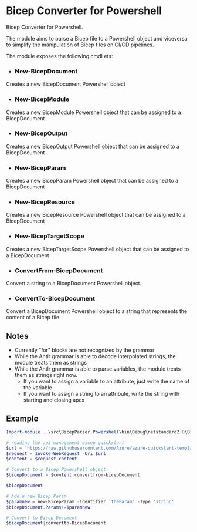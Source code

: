 # Bicep Converter for Powershell
Bicep Converter for Powershell.

The module aims to parse a Bicep file to a Powershell object and viceversa to simplify the manipulation of Bicep files on CI/CD pipelines.

The module exposes the following cmdLets:

- ### New-BicepDocument

Creates a new BicepDocument Powershell object

- ### New-BicepModule

Creates a new BicepModule Powershell object that can be assigned to a BicepDocument

- ### New-BicepOutput

Creates a new BicepOutput Powershell object that can be assigned to a BicepDocument

- ### New-BicepParam

Creates a new BicepParam Powershell object that can be assigned to a BicepDocument

- ### New-BicepResource

Creates a new BicepResource Powershell object that can be assigned to a BicepDocument

- ### New-BicepTargetScope

Creates a new BicepTargetScope Powershell object that can be assigned to a BicepDocument

- ### ConvertFrom-BicepDocument

Convert a string to a BicepDocument Powershell object.

- ### ConvertTo-BicepDocument

Convert a BicepDocument Powershell object to a string that represents the content of a Bicep file.

## Notes

- Currently "for" blocks are not recognized by the grammar
- While the Antlr grammar is able to decode interpolated strings, the module treats them as strings
- While the Antlr grammar is able to parse variables, the module treats them as strings right now. 
  - If you want to assign a variable to an attribute, just write the name of the variable
  - If you want to assign a string to an attribute, write the string with starting and closing apex

## Example

``` powershell
Import-module ..\src\BicepParser.Powershell\bin\Debug\netstandard2.0\BicepParser.Powershell.dll

# reading the api management bicep quickstart
$url = 'https://raw.githubusercontent.com/Azure/azure-quickstart-templates/master/quickstarts/microsoft.apimanagement/azure-api-management-create/main.bicep'
$request = Invoke-WebRequest -Uri $url
$content = $request.content

# Convert to a Bicep Powershell object
$bicepDocument = $content|convertfrom-bicepDocument

$bicepDocument

# Add a new Bicep Param
$paramnew = new-BicepParam -Identifier 'theParam' -Type 'string'
$bicepDocument.Params+=$paramnew

# Convert to Bicep Document
$bicepDocument|convertto-BicepDocument
```
